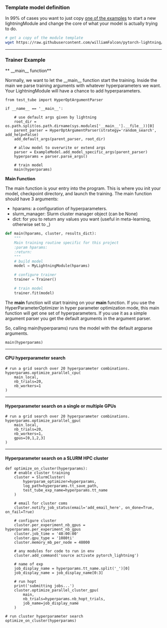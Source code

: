 ### Template model definition
In 99% of cases you want to just copy [one of the examples](https://github.com/williamFalcon/pytorch-lightning/tree/master/examples) to start a new lightningModule and change the core of what your model is actually trying to do.

```bash
# get a copy of the module template
wget https://raw.githubusercontent.com/williamFalcon/pytorch-lightning/master/examples/new_project_templates/lightning_module_template.py
```

---

### Trainer Example

** \_\_main\_\_ function**

Normally, we want to let the \_\_main\_\_ function start the training.
Inside the main we parse training arguments with whatever hyperparameters we want. Your LightningModule will have a
chance to add hyperparameters.

```{.python}
from test_tube import HyperOptArgumentParser

if __name__ == '__main__':

    # use default args given by lightning
    root_dir = os.path.split(os.path.dirname(sys.modules['__main__'].__file__))[0]
    parent_parser = HyperOptArgumentParser(strategy='random_search', add_help=False)
    add_default_args(parent_parser, root_dir)

    # allow model to overwrite or extend args
    parser = ExampleModel.add_model_specific_args(parent_parser)
    hyperparams = parser.parse_args()

    # train model
    main(hyperparams)
```

**Main Function**

The main function is your entry into the program. This is where you init your model, checkpoint directory, and launch the training.
The main function should have 3 arguments:

- hparams: a configuration of hyperparameters.
- slurm_manager: Slurm cluster manager object (can be None)
- dict: for you to return any values you want (useful in meta-learning, otherwise set to \_)

```python
def main(hparams, cluster, results_dict):
    """
    Main training routine specific for this project
    :param hparams:
    :return:
    """
    # build model
    model = MyLightningModule(hparams)

    # configure trainer
    trainer = Trainer()

    # train model
    trainer.fit(model)
```


The __main__ function will start training on your **main** function. If you use the HyperParameterOptimizer
in hyper parameter optimization mode, this main function will get one set of hyperparameters. If you use it as a simple
argument parser you get the default arguments in the argument parser.

So, calling main(hyperparams) runs the model with the default argparse arguments.

```{.python}
main(hyperparams)
```

---

#### CPU hyperparameter search

```{.python}
# run a grid search over 20 hyperparameter combinations.
hyperparams.optimize_parallel_cpu(
    main_local,
    nb_trials=20,
    nb_workers=1
)
```

---

#### Hyperparameter search on a single or multiple GPUs

```{.python}
# run a grid search over 20 hyperparameter combinations.
hyperparams.optimize_parallel_gpu(
    main_local,
    nb_trials=20,
    nb_workers=1,
    gpus=[0,1,2,3]
)
```

---

#### Hyperparameter search on a SLURM HPC cluster

```{.python}
def optimize_on_cluster(hyperparams):
    # enable cluster training
    cluster = SlurmCluster(
        hyperparam_optimizer=hyperparams,
        log_path=hyperparams.tt_save_path,
        test_tube_exp_name=hyperparams.tt_name
    )

    # email for cluster coms
    cluster.notify_job_status(email='add_email_here', on_done=True, on_fail=True)

    # configure cluster
    cluster.per_experiment_nb_gpus = hyperparams.per_experiment_nb_gpus
    cluster.job_time = '48:00:00'
    cluster.gpu_type = '1080ti'
    cluster.memory_mb_per_node = 48000

    # any modules for code to run in env
    cluster.add_command('source activate pytorch_lightning')

    # name of exp
    job_display_name = hyperparams.tt_name.split('_')[0]
    job_display_name = job_display_name[0:3]

    # run hopt
    print('submitting jobs...')
    cluster.optimize_parallel_cluster_gpu(
        main,
        nb_trials=hyperparams.nb_hopt_trials,
        job_name=job_display_name
    )

# run cluster hyperparameter search
optimize_on_cluster(hyperparams)
```
